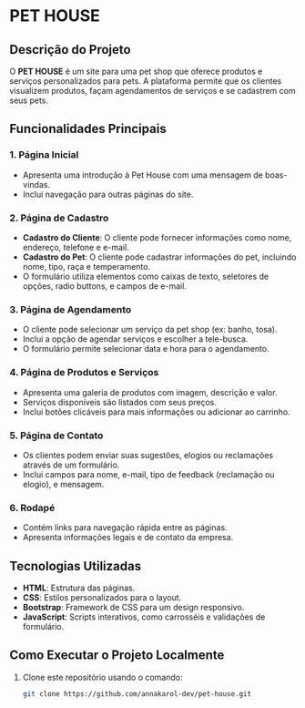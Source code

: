 # PET HOUSE

## Descrição do Projeto
O **PET HOUSE** é um site para uma pet shop que oferece produtos e serviços personalizados para pets. A plataforma permite que os clientes visualizem produtos, façam agendamentos de serviços e se cadastrem com seus pets.

## Funcionalidades Principais

### 1. Página Inicial
- Apresenta uma introdução à Pet House com uma mensagem de boas-vindas.
- Inclui navegação para outras páginas do site.

### 2. Página de Cadastro
- **Cadastro do Cliente**: O cliente pode fornecer informações como nome, endereço, telefone e e-mail.
- **Cadastro do Pet**: O cliente pode cadastrar informações do pet, incluindo nome, tipo, raça e temperamento.
- O formulário utiliza elementos como caixas de texto, seletores de opções, radio buttons, e campos de e-mail.

### 3. Página de Agendamento
- O cliente pode selecionar um serviço da pet shop (ex: banho, tosa).
- Inclui a opção de agendar serviços e escolher a tele-busca.
- O formulário permite selecionar data e hora para o agendamento.

### 4. Página de Produtos e Serviços
- Apresenta uma galeria de produtos com imagem, descrição e valor.
- Serviços disponíveis são listados com seus preços.
- Inclui botões clicáveis para mais informações ou adicionar ao carrinho.

### 5. Página de Contato
- Os clientes podem enviar suas sugestões, elogios ou reclamações através de um formulário.
- Inclui campos para nome, e-mail, tipo de feedback (reclamação ou elogio), e mensagem.

### 6. Rodapé
- Contém links para navegação rápida entre as páginas.
- Apresenta informações legais e de contato da empresa.

## Tecnologias Utilizadas
- **HTML**: Estrutura das páginas.
- **CSS**: Estilos personalizados para o layout.
- **Bootstrap**: Framework de CSS para um design responsivo.
- **JavaScript**: Scripts interativos, como carrosséis e validações de formulário.

## Como Executar o Projeto Localmente
1. Clone este repositório usando o comando:
   ```bash
   git clone https://github.com/annakarol-dev/pet-house.git
